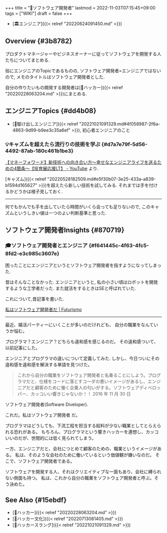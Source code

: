 +++
title = "📝ソフトウェア開発者"
lastmod = 2022-11-03T07:15:45+09:00
tags = ["WIKI"]
draft = false
+++

-   [🏛エンジニア]({{< relref "20220624091450.md" >}})


## Overview {#3b8782}

プロダクトマネージャーやビジネスオーナーに従ってソフトウェアを開発する人たちについてまとめる.

俗にエンジニアのTopicであるものの, ソフトウェア開発者=エンジニアではないので, メモのタイトルはソフトウェア開発者とした.

自分の作りたいもの開発する開発者は[📝ハッカー]({{< relref "20220228063204.md" >}})にまとめる.


## エンジニアTopics {#dd4b08}

-   [🔖駆け出しエンジニア]({{< relref "20221021091329.md#4f058987-2f6a-4863-9d99-b9ee3c35a6ef" >}}), 初心者エンジニアのこと


### 💡キャズムを超えたら流行りの技術を学ぶ {#d7a7e79f-5d56-4492-87ab-180c461b1be3}

[【マネーフォワード】新技術への向き合い方～幸せなエンジニアライフを送るための4箇条～【技育展応援LT】 - YouTube](https://www.youtube.com/watch?v=HGGxAeMg7m8) より.

[キャズム]({{< relref "20220528182509.md#e5f30b07-3e25-433a-a839-b1594d165627" >}})を超えたら新しい技術を試してみる. それまでは手を付けるかどうかは様子見しておく.

---

何でもかんでも手を出していたら時間がいくら会っても足りないので, このキャズムというしきい値は一つのよい判断基準と思った.


## ソフトウェア開発者Insights {#870719}


### 🎓ソフトウェア開発者とエンジニア {#f641445c-4f63-4fc5-8fd2-e3c985c3607e}

困ったことにエンジニアというとソフトウェア開発者を指すようになってしまった.

昔はそんなことなかった. エンジニアというと, 私の小さい頃はロボットを開発するような工学者だった. また就活をするときはSEと呼ばれていた.

これについて,昔記事を書いた.

[私はソフトウェア開発者だ | Futurismo](https://futurismo.biz/archives/5822/)

---

最近、婚活パーティーにいくことが多いのだけれども、 自分の職業をなんていうか悩む。

プログラマ？エンジニア？どちらも違和感を感じるのだ。 その違和感ついて、以前記事にした。

エンジニアとプログラマの違いについて定義してみた. しかし、今日ついにその違和感を違和感を解決する単語を見つけた。

> これから自分の職業をソフトウェア開発者と名乗ることにしよう。プログラマだと、仕様をコードに落とすコーダの悪いイメージがあるし、エンジニアだと顧客のために働く企業人の匂いがする。ソフトウェアディベロッパー、カッコいい響きじゃないか！！ 2016 年 11 月 30 日

ソフトウェア開発者(Software Diveloper).

これだ。私はソフトウェア開発者 だ。

プログラマはどうしても、下流工程を担当する給料が少ない職業としてとらえられる恐れがある。 もちろん、プログラマという響きハッカーを連想し、カッコいいのだが、世間的には低く見られてしまう。

一方、エンジニアだと、会社につとめて顧客のための、職業というイメージがある。 私は、そのような会社のために働いているという価値観が嫌いなのだ。 そこで、ソフトウェア開発者である。

ソフトウェアを開発する人、それはクリエイティブな一面もあり、会社に縛られない側面も持つ。 私は、これから自分の職業をソフトウェア開発者と呼ぶ。そう決めた。


## See Also {#15ebdf}

-   [📝ハッカー]({{< relref "20220228063204.md" >}})
-   [📝ハッカー文化]({{< relref "20220713081405.md" >}})
-   [📝ハッカースラング]({{< relref "20221021091329.md" >}})
